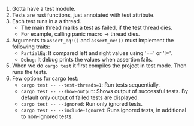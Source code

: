 1. Gotta have a test module.
2. Tests are rust functions, just annotated with test attribute.
3. Each test runs in a a thread.
   - The main thread marks a test as failed, if the test thread dies.
   - For example, calling panic macro -> thread dies.
4. Arguments to `assert_eq!()` and `assert_ne!()` must implement
   the following traits:
   - `PartialEq`: It compared left and right values using '==' or '!='.
   - `Debug`: It debug prints the values when assertion fails.
5. When we do `cargo test` it first compiles the project in test mode.
   Then runs the tests.
6. Few options for cargo test:
   - `cargo test -- --test-threads=1`: Run tests sequentially.
   - `cargo test -- --show-output`: Shows output of successful tests.
     By default only output of failed tests are displayed.
   - `cargo test -- --ignored`: Run only ignored tests.
   - `cargo test -- --include-ignored`: Runs ignored tests,
     in additional to non-ignored tests.
